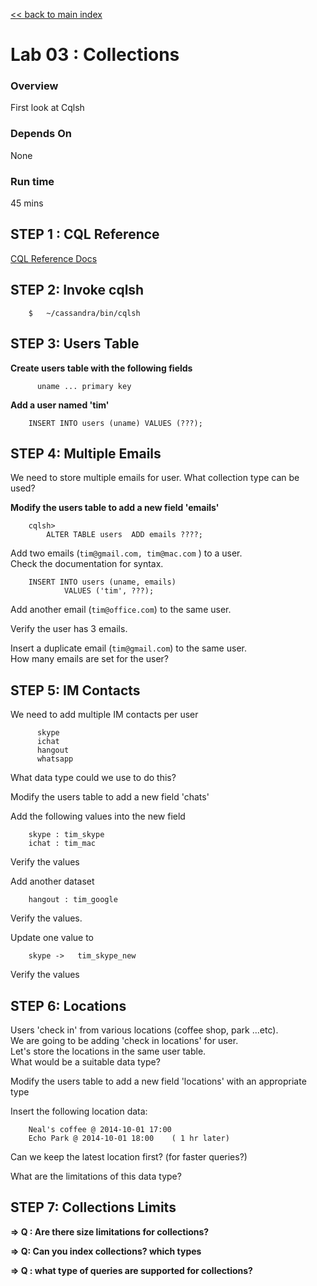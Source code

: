<link rel='stylesheet' href='../assets/css/main.css'/>

[<< back to main index](../README.md) 

Lab 03 : Collections
====================

### Overview
First look at Cqlsh

### Depends On 
None

### Run time
45 mins


## STEP 1 : CQL Reference
[CQL Reference Docs](http://docs.datastax.com/en/cql/3.3/cql/cql_reference/cqlReferenceTOC.html)


## STEP 2:  Invoke cqlsh
```
    $   ~/cassandra/bin/cqlsh
```


## STEP 3: Users Table
**Create users table with the following fields**  
```
      uname ... primary key
```

**Add a user named 'tim'**  
```
    INSERT INTO users (uname) VALUES (???);
```


## STEP 4: Multiple Emails
We need to store multiple emails for user.  What collection type can be used?

**Modify the users table to add a new field 'emails'**
```
    cqlsh> 
        ALTER TABLE users  ADD emails ????;
```

Add two emails (`tim@gmail.com, tim@mac.com` ) to a user.  
Check the documentation for syntax.
```
    INSERT INTO users (uname, emails)
            VALUES ('tim', ???);
```

Add another email (`tim@office.com`) to the same user.

Verify the user has 3 emails.

Insert a duplicate email (`tim@gmail.com`) to the same user.  
How many emails are set for the user?



## STEP 5: IM Contacts
We need to add multiple IM contacts per user
```
      skype
      ichat
      hangout
      whatsapp
```

What data type could we use to do this?

Modify the users table to add a new field 'chats'

Add the following values into the new field
```
    skype : tim_skype
    ichat : tim_mac
```

Verify the values

Add another dataset
```
    hangout : tim_google
```

Verify the values.

Update one value to
```
    skype ->   tim_skype_new
```

Verify the values


## STEP 6: Locations
Users 'check in' from various locations (coffee shop, park ...etc).  
We are going to be adding 'check in locations' for user.  
Let's store the locations in the same user table.  
What would be a suitable data type?  

Modify the users table to add a new field 'locations' with an appropriate type

Insert the following location data:
```
    Neal's coffee @ 2014-10-01 17:00
    Echo Park @ 2014-10-01 18:00    ( 1 hr later)
```

Can we keep the latest location first? (for faster queries?)

What are the limitations of this data type?


## STEP 7:  Collections Limits

**=> Q : Are there size limitations for collections?**

**=> Q: Can you index collections?  which types** 

**=> Q : what type of queries are supported for collections?**

